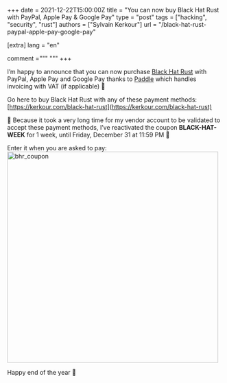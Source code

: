 +++
date = 2021-12-22T15:00:00Z
title = "You can now buy Black Hat Rust with PayPal, Apple Pay & Google Pay"
type = "post"
tags = ["hacking", "security", "rust"]
authors = ["Sylvain Kerkour"]
url = "/black-hat-rust-paypal-apple-pay-google-pay"

[extra]
lang = "en"

comment ="""
"""
+++


I’m happy to announce that you can now purchase [Black Hat Rust](https://github.com/skerkour/black-hat-rust/) with PayPal, Apple Pay and Google Pay thanks to [Paddle](https://paddle.com) which handles invoicing with VAT (if applicable) 🎉

Go here to buy Black Hat Rust with any of these payment methods: [https://kerkour.com/black-hat-rust](https://kerkour.com/black-hat-rust)

🔔 Because it took a very long time for my vendor account to be validated to accept these payment methods, I’ve reactivated the coupon **BLACK-HAT-WEEK** for 1 week, until Friday, December 31 at 11:59 PM 🔔

Enter it when you are asked to pay:
<img width="492" alt="bhr_coupon" src="https://kerkour.com/2021/black-hat-rust-paypal/bhr_coupon.png">


Happy end of the year 🍾

